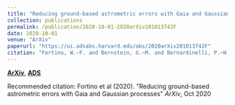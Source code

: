 ```yaml
---
title: "Reducing ground-based astrometric errors with Gaia and Gaussian processes"
collection: publications
permalink: /publication/2020-10-01-2020arXiv201013742F
date: 2020-10-01
venue: "ArXiv"
paperurl: "https://ui.adsabs.harvard.edu/abs/2020arXiv201013742F"
citation: "Fortino, W.~F. and Bernstein, G.~M. and Bernardinelli, P.~H. and Aguena, M. and Allam, S. and Annis, J. and Bacon, D. and Bechtol, K. and Bhargava, S. and Brooks, D. and Burke, D.~L. and Carretero, J. and Choi, A. and Costanzi, M. and da Costa, L.~N. and Pereira, M.~E.~S. and De Vicente, J. and Desai, S. and Doel, P. and Drlica-Wagner, A. and Eckert, K. and Eifler, T.~F. and Evrard, A.~E. and Ferrero, I. and Frieman, J. and Garc'ia-Bellido, J. and Gaztanaga, E. and Gerdes, D.~W. and Gruendl, R.~A. and Gschwend, J. and Gutierrez, G. and Hartley, W.~G. and Hinton, S.~R. and Hollowood, D.~L. and Honscheid, K. and James, D.~J. and Jarvis, M. and Kent, S. and Kuehn, K. and Kuropatkin, N. and Maia, M.~A.~G. and Marshall, J.~L. and Menanteau, F. and Miquel, R. and Morgan, R. and Myles, J. and Ogando, R.~L.~C. and Palmese, A. and Paz-Chinch'on, F. and Plazas, A.~A. and Roodman, A. and Rykoff, E.~S. and Sanchez, E. and Santiago, B. and Scarpine, V. and Schubnell, M. and Serrano, S. and Sevilla-Noarbe, I. and Smith, M. and Suchyta, E. and Tarle, G. and To, C. and Tucker, D.~L. and Varga, T.~N. and Walker, A.~R. and Weller, J. and Wester, W.. &quot;Reducing ground-based astrometric errors with Gaia and Gaussian processes.&quot; <i>ArXiv</i>, Oct 2020"
---
```


[**ArXiv**](https://arxiv.org/abs/2010.13742), [**ADS**](https://ui.adsabs.harvard.edu/abs/2020arXiv201013742F)

Recommended citation: Fortino et al (2020). "Reducing ground-based astrometric errors with Gaia and Gaussian processes" <i>ArXiv</i>, Oct 2020
